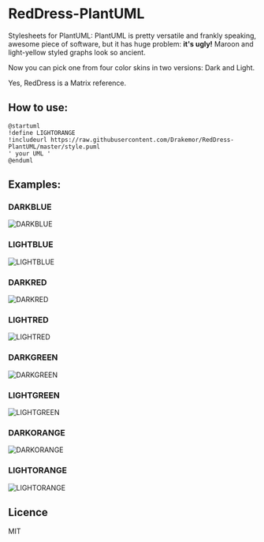 # RedDress-PlantUML
Stylesheets for PlantUML: PlantUML is pretty versatile and frankly speaking, awesome piece of software, but it has huge problem: **it's ugly!**
Maroon and light-yellow styled graphs look so ancient.

Now you can pick one from four color skins in two versions: Dark and Light.

Yes, RedDress is a Matrix reference.

## How to use:
```
@startuml
!define LIGHTORANGE
!includeurl https://raw.githubusercontent.com/Drakemor/RedDress-PlantUML/master/style.puml
' your UML '
@enduml
```
## Examples:
### DARKBLUE
![DARKBLUE](http://www.plantuml.com/plantuml/png/hSqn3e9044RXdbF00MHwApHOYOaXuG0Z-ol4tO7Cp4QzlJJUmEfrtslCMJsdM5G1zrbGjeV-VEo6Kr7DCiOSK4xkg-s9b5_rO_Oftx91nqKSulMu96gLdqYBKe_GAinsryZYmwMZnEPGClz4rEis-g-BDwVr9pUGiFKB)
### LIGHTBLUE
![LIGHTBLUE](http://www.plantuml.com/plantuml/png/hSmn3e9040NGdbF00MHxAs8mQeA9CNA0aVqASMSWCxDHRw-DDx1wtMlCIJrpAgg8soGekyDkVzbq_RQe9XbIZYX7zyNM8IWzw_laOxvcWmwpECJhOURGAZt0iuOpOgimMvqIYVV7BZ2PGuFvEw5UCgV_ldWHBx-vWSIl7m00)

### DARKRED
![DARKRED](http://www.plantuml.com/plantuml/png/hSmn3i8m30NGlQTe3q2pCnKfJ824Ad40qtneHUn6jYFWzh1m0wQtlS6Sr2ldfakuBO8sxiR3k8zDjyYKQq8xknVRXg3qxE-Bp_LQ3JgjuX3lfvL3L7g0LmqZKbIORSwPn2-dOs0oXmRpTqPVAkV_ldWHbzyyGDBN3m00)
### LIGHTRED
![LIGHTRED](http://www.plantuml.com/plantuml/png/hSqn3e9044RXdbF00MHwAmgCcc1YY1vWP7-5k3kGcTcejvV66rYzxdkDEQld58igu3u9okwuFrpwNLjKammn1vIZ-s9R8kLN_PXypBTiq64MXtWzp8bQvIVIhDGZj0gppJco-FNKKM9pA9b_8kfb7VtNnPlJyfCRI5Zx1G00)

### DARKGREEN
![DARKGREEN](http://www.plantuml.com/plantuml/png/hSqz3e9044VndbF00MHwAqmW5dx4a7Y0aVqhnDs1pCn6lRqqti3gTR_NcBDwJh6e0kwJe6nt_M7VTzsvg2OPOWueH_V5jaJAh_en-PXlsQ33B0xnUfWJjSfFf5cfHsWLPfjBPF7hwKY9pQ5a_eceb_NqNnTlJijFRY1XxHS0)
### LIGHTGREEN
![LIGHTGREEN](http://www.plantuml.com/plantuml/png/hSqnhe9048VndbF00HxRlue2WYPe3D43ZEnV8UuEcvdPgBUNnXjOVTtlQzH8BCTGL1wtXL4E-tvtxiUkEnRLmbF87kLiblJVEQ5dVLzipjUia6bb0rizhT6rGW_4LTm8tmfK_qw1s2w7mKLIWpYrTq2TjjLlNRmefg_SWFtM3m00)

### DARKORANGE
![DARKORANGE](http://www.plantuml.com/plantuml/png/hSqzpe9048VndbF00LwcVoj8C1P-Q4WymCZ-5UBkG6PcezvU6czWzNI_fp5dzPnYKGNS9a7PjVtkrBV7xQQe9XbY3YX7zyN-YPIVzNtoCL-pGOTP7EBrC2Vgb1z8irAFq2dC_iwHnI-7FIKsXvBvEw9UrjLlNRmuBL-vWOIr7m00)
### LIGHTORANGE
![LIGHTORANGE](http://www.plantuml.com/plantuml/png/hSqz3e9044VndbF00MHxAqmmQ88V8Ng0aVqhnDs1pCn6lRqqti3gTRzNgP5OYY4hFEuZ8s_tpUvowZR7PfiL8_SXUUI3sQnhvuHUvMEq8TsIGlg93MnbFqLN2pqH9t4TV2rGNPq3iLqFhOka1d5gdu1oNbx_TV6cEF_a2koNVW40)

## Licence
MIT
